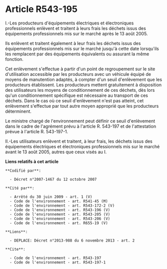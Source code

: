 # Article R543-195

I.-Les producteurs d'équipements électriques et électroniques professionnels enlèvent et traitent à leurs frais les déchets
issus des équipements professionnels mis sur le marché après le 13 août 2005. 

Ils enlèvent et traitent également à leur frais les déchets issus des équipements professionnels mis sur le marché jusqu'à
cette date lorsqu'ils les remplacent par des équipements équivalents ou assurant la même fonction. 

Cet enlèvement s'effectue à partir d'un point de regroupement sur le site d'utilisation accessible par les producteurs avec
un véhicule équipé de moyens de manutention adaptés, à compter d'un seuil d'enlèvement que les producteurs établissent. Les
producteurs mettent gratuitement à disposition des utilisateurs les moyens de conditionnement de ces déchets, dès lors qu'un
conditionnement spécifique est nécessaire au transport de ces déchets. Dans le cas où ce seuil d'enlèvement n'est pas
atteint, cet enlèvement s'effectue par tout autre moyen approprié que les producteurs déterminent. 

Le ministre chargé de l'environnement peut définir ce seuil d'enlèvement dans le cadre de l'agrément prévu à l'article R.
543-197 et de l'attestation prévue à l'article R. 543-197-1. 

II.-Les utilisateurs enlèvent et traitent, à leur frais, les déchets issus des équipements électriques et électroniques
professionnels mis sur le marché avant le 13 août 2005, autres que ceux visés au I.

**Liens relatifs à cet article**

	**Codifié par**:

	  - Décret n°2007-1467 du 12 octobre 2007

	**Cité par**:

	  - Arrêté du 30 juin 2009 - art. 1 (V)
	  - Code de l'environnement - art. R541-45 (M)
	  - Code de l'environnement - art. R543-172-2 (V)
	  - Code de l'environnement - art. R543-196 (V)
	  - Code de l'environnement - art. R543-205 (V)
	  - Code de l'environnement - art. R543-206 (V)
	  - Code de l'environnement - art. R655-19 (V)

	**Liens**:

	  - DEPLACE: Décret n°2013-988 du 6 novembre 2013 - art. 2

	**Cite**:

	  - Code de l'environnement - art. R543-197
	  - Code de l'environnement - art. R543-197-1
